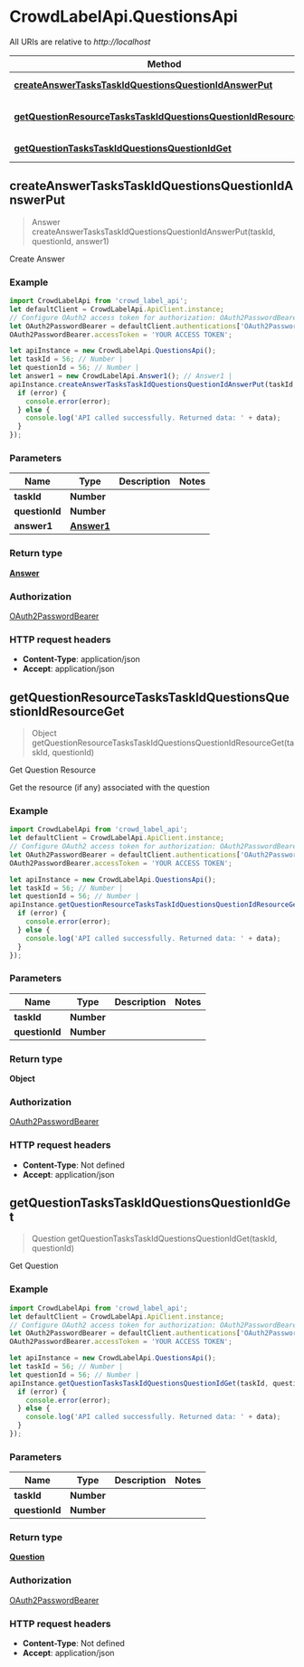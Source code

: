# CrowdLabelApi.QuestionsApi

All URIs are relative to *http://localhost*

Method | HTTP request | Description
------------- | ------------- | -------------
[**createAnswerTasksTaskIdQuestionsQuestionIdAnswerPut**](QuestionsApi.md#createAnswerTasksTaskIdQuestionsQuestionIdAnswerPut) | **PUT** /tasks/{task_id}/questions/{question_id}/answer | Create Answer
[**getQuestionResourceTasksTaskIdQuestionsQuestionIdResourceGet**](QuestionsApi.md#getQuestionResourceTasksTaskIdQuestionsQuestionIdResourceGet) | **GET** /tasks/{task_id}/questions/{question_id}/resource | Get Question Resource
[**getQuestionTasksTaskIdQuestionsQuestionIdGet**](QuestionsApi.md#getQuestionTasksTaskIdQuestionsQuestionIdGet) | **GET** /tasks/{task_id}/questions/{question_id} | Get Question



## createAnswerTasksTaskIdQuestionsQuestionIdAnswerPut

> Answer createAnswerTasksTaskIdQuestionsQuestionIdAnswerPut(taskId, questionId, answer1)

Create Answer

### Example

```javascript
import CrowdLabelApi from 'crowd_label_api';
let defaultClient = CrowdLabelApi.ApiClient.instance;
// Configure OAuth2 access token for authorization: OAuth2PasswordBearer
let OAuth2PasswordBearer = defaultClient.authentications['OAuth2PasswordBearer'];
OAuth2PasswordBearer.accessToken = 'YOUR ACCESS TOKEN';

let apiInstance = new CrowdLabelApi.QuestionsApi();
let taskId = 56; // Number | 
let questionId = 56; // Number | 
let answer1 = new CrowdLabelApi.Answer1(); // Answer1 | 
apiInstance.createAnswerTasksTaskIdQuestionsQuestionIdAnswerPut(taskId, questionId, answer1, (error, data, response) => {
  if (error) {
    console.error(error);
  } else {
    console.log('API called successfully. Returned data: ' + data);
  }
});
```

### Parameters


Name | Type | Description  | Notes
------------- | ------------- | ------------- | -------------
 **taskId** | **Number**|  | 
 **questionId** | **Number**|  | 
 **answer1** | [**Answer1**](Answer1.md)|  | 

### Return type

[**Answer**](Answer.md)

### Authorization

[OAuth2PasswordBearer](../README.md#OAuth2PasswordBearer)

### HTTP request headers

- **Content-Type**: application/json
- **Accept**: application/json


## getQuestionResourceTasksTaskIdQuestionsQuestionIdResourceGet

> Object getQuestionResourceTasksTaskIdQuestionsQuestionIdResourceGet(taskId, questionId)

Get Question Resource

Get the resource (if any) associated with the question

### Example

```javascript
import CrowdLabelApi from 'crowd_label_api';
let defaultClient = CrowdLabelApi.ApiClient.instance;
// Configure OAuth2 access token for authorization: OAuth2PasswordBearer
let OAuth2PasswordBearer = defaultClient.authentications['OAuth2PasswordBearer'];
OAuth2PasswordBearer.accessToken = 'YOUR ACCESS TOKEN';

let apiInstance = new CrowdLabelApi.QuestionsApi();
let taskId = 56; // Number | 
let questionId = 56; // Number | 
apiInstance.getQuestionResourceTasksTaskIdQuestionsQuestionIdResourceGet(taskId, questionId, (error, data, response) => {
  if (error) {
    console.error(error);
  } else {
    console.log('API called successfully. Returned data: ' + data);
  }
});
```

### Parameters


Name | Type | Description  | Notes
------------- | ------------- | ------------- | -------------
 **taskId** | **Number**|  | 
 **questionId** | **Number**|  | 

### Return type

**Object**

### Authorization

[OAuth2PasswordBearer](../README.md#OAuth2PasswordBearer)

### HTTP request headers

- **Content-Type**: Not defined
- **Accept**: application/json


## getQuestionTasksTaskIdQuestionsQuestionIdGet

> Question getQuestionTasksTaskIdQuestionsQuestionIdGet(taskId, questionId)

Get Question

### Example

```javascript
import CrowdLabelApi from 'crowd_label_api';
let defaultClient = CrowdLabelApi.ApiClient.instance;
// Configure OAuth2 access token for authorization: OAuth2PasswordBearer
let OAuth2PasswordBearer = defaultClient.authentications['OAuth2PasswordBearer'];
OAuth2PasswordBearer.accessToken = 'YOUR ACCESS TOKEN';

let apiInstance = new CrowdLabelApi.QuestionsApi();
let taskId = 56; // Number | 
let questionId = 56; // Number | 
apiInstance.getQuestionTasksTaskIdQuestionsQuestionIdGet(taskId, questionId, (error, data, response) => {
  if (error) {
    console.error(error);
  } else {
    console.log('API called successfully. Returned data: ' + data);
  }
});
```

### Parameters


Name | Type | Description  | Notes
------------- | ------------- | ------------- | -------------
 **taskId** | **Number**|  | 
 **questionId** | **Number**|  | 

### Return type

[**Question**](Question.md)

### Authorization

[OAuth2PasswordBearer](../README.md#OAuth2PasswordBearer)

### HTTP request headers

- **Content-Type**: Not defined
- **Accept**: application/json

